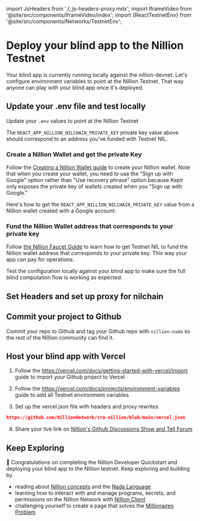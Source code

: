 import JsHeaders from './\_js-headers-proxy.mdx';
import IframeVideo from '@site/src/components/IframeVideo/index';
import {ReactTestnetEnv} from '@site/src/components/Networks/TestnetEnv';

# Deploy your blind app to the Nillion Testnet

Your blind app is currently running locally against the nillion-devnet. Let's configure environment variables to point at the Nillion Testnet. That way anyone can play with your blind app once it's deployed.

## Update your .env file and test locally

Update your `.env` values to point at the Nillion Testnet

<ReactTestnetEnv/>

The `REACT_APP_NILLION_NILCHAIN_PRIVATE_KEY` private key value above should correspond to an address you've funded with Testnet NIL.

### Create a Nillion Wallet and get the private Key

Follow the [Creating a Nillion Wallet guide](/guide-testnet-connect) to create your Nillion wallet. Note that when you create your wallet, you need to use the "Sign up with Google" option rather than "Use recovery phrase" option because Keplr only exposes the private key of wallets created when you "Sign up with Google."

Here's how to get the `REACT_APP_NILLION_NILCHAIN_PRIVATE_KEY` value from a Nillion wallet created with a Google account:

<IframeVideo videoSrc="https://www.loom.com/embed/0f9949a990ee497195a39e02b280f2c7?sid=f53b62d2-6820-4780-98b1-5b3049b00709"/>

### Fund the Nillion Wallet address that corresponds to your private key

Follow [the Nillion Faucet Guide](/guide-testnet-faucet) to learn how to get Testnet NIL to fund the Nillion wallet address that corresponds to your private key. This way your app can pay for operations.

Test the configuration locally against your blind app to make sure the full blind computation flow is working as expected.

## Set Headers and set up proxy for nilchain

<JsHeaders/>

## Commit your project to Github

Commit your repo to Github and tag your Github repo with `nillion-nada` so the rest of the Nillion community can find it.

## Host your blind app with Vercel

1. Follow the https://vercel.com/docs/getting-started-with-vercel/import guide to import your Github project to Vercel

2. Follow the https://vercel.com/docs/projects/environment-variables guide to add all Testnet environment variables

3. Set up the vercel.json file with headers and proxy rewrites

```json reference showGithubLink
https://github.com/NillionNetwork/cra-nillion/blob/main/vercel.json
```

4. Share your live link on [Nillion's Github Discussions Show and Tell Forum](https://github.com/orgs/NillionNetwork/discussions/categories/show-and-tell)

## Keep Exploring

🥳 Congratulations on completing the Nillion Developer Quickstart and deploying your blind app to the Nillion testnet. Keep exploring and building by

- reading about [Nillion concepts](/concepts) and the [Nada Language](nada-lang)
- learning how to interact with and manage programs, secrets, and permissions on the Nillion Network with [Nillion Client](/js-client)
- challenging yourself to create a page that solves the [Millionaires Problem](/multi-party-computation#classic-scenario-the-millionaires-problem)
